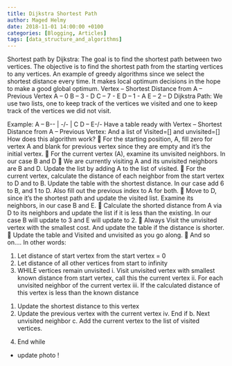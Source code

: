 ```yaml
---
title: Dijkstra Shortest Path
author: Maged Helmy
date: 2018-11-01 14:00:00 +0100
categories: [Blogging, Articles]
tags: [data_structure_and_algorithms]
---
```


Shortest path by Dijkstra: The goal is to find the shortest path between two vertices. The objective is to find the shortest path from the starting vertices to any vertices. An example of greedy algorithms since we select the shortest distance every time. It makes local optimum decisions in the hope to make a good global optimum.
Vertex – Shortest Distance from A – Previous Vertex
A – 0
B – 3 - D
C – 7 - E
D – 1 - A
E – 2 – D
Dijkstra Path: We use two lists, one to keep track of the vertices we visited and one to keep track of the vertices we did not visit.


Example:
A – B-\-
| -/- |    C
D – E-/-
Have a table ready with
Vertex – Shortest Distance from A – Previous Vertex:
And a list of Visited=[] and unvisited=[]
How does this algorithm work?
	For the starting position, A, fill zero for vertex A and blank for previous vertex since they are empty and it’s the initial vertex.
	For the current vertex (A), examine its unvisited neighbors. In our case B and D
	We are currently visiting A and its unvisited neighbors are B and D. Update the list by adding A to the list of visited.
	For the current vertex, calculate the distance of each neighbor from the start vertex to D and to B. Update the table with the shortest distance. In our case add 6 to B, and 1 to D. Also fill out the previous index to A for both.
	Move to D, since it’s the shortest path and update the visited list. Examine its neighbors, in our case B and E.
	Calculate the shorted distance from A via D to its neighbors and update the list if it is less than the existing. In our case B will update to 3 and E will update to 2.
	Always Visit the unvisited vertex with the smallest cost. And update the table if the distance is shorter.
	Update the table and Visited and unvisited as you go along.
	And so on….
In other words:
1)	Let distance of start vertex from the start vertex = 0
2)	Let distance of all other vertices from start to infinity
3)	WHILE vertices remain unvisited
i.	Visit unvisited vertex with smallest known distance from start vertex, call this the current vertex
ii.	For each unvisited neighbor of the current vertex
iii.	If the calculated distance of this vertex is less than the known distance
1.	Update the shortest distance to this vertex
2.	Update the previous vertex with the current vertex
iv.	End if
b.	Next unvisited neighbor
c.	Add the current vertex to the list of visited vertices.
4)	End while

- update photo !
